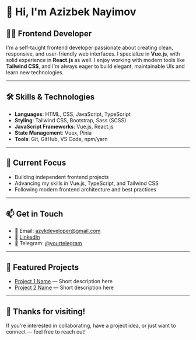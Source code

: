 # 👋 Hi, I'm Azizbek Nayimov

## 👨‍💻 Frontend Developer

I'm a self-taught frontend developer passionate about creating clean, responsive, and user-friendly web interfaces. I specialize in **Vue.js**, with solid experience in **React.js** as well. I enjoy working with modern tools like **Tailwind CSS**, and I'm always eager to build elegant, maintainable UIs and learn new technologies.

---

## 🛠️ Skills & Technologies

- **Languages**: HTML, CSS, JavaScript, TypeScript
- **Styling**: Tailwind CSS, Bootstrap, Sass (SCSS)
- **JavaScript Frameworks**: Vue.js, React.js
- **State Management**: Vuex, Pinia
- **Tools**: Git, GitHub, VS Code, npm/yarn

---

## 🚀 Current Focus

- Building independent frontend projects  
- Advancing my skills in Vue.js, TypeScript, and Tailwind CSS  
- Following modern frontend architecture and best practices

---

## 📫 Get in Touch

- 📧 Email: azykdeveloper@gmail.com  
- 💼 [LinkedIn](https://www.linkedin.com/in/your-linkedin)  
- 💬 Telegram: [@yourtelegram](https://t.me/yourtelegram)

---

## 📂 Featured Projects

- [Project 1 Name](https://github.com/yourusername/project1) — Short description here  
- [Project 2 Name](https://github.com/yourusername/project2) — Short description here

---

## 🙌 Thanks for visiting!

If you're interested in collaborating, have a project idea, or just want to connect — feel free to reach out!
